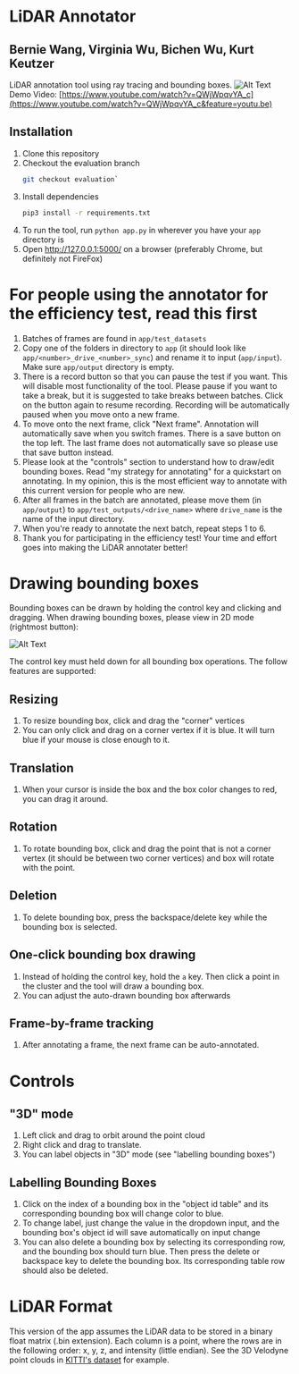 # LiDAR Annotator
## Bernie Wang, Virginia Wu, Bichen Wu, Kurt Keutzer
LiDAR annotation tool using ray tracing and bounding boxes.
![Alt Text](https://github.com/bernwang/LiDAR-annotator/blob/evaluation/gifs/step1.gif)
Demo Video: [https://www.youtube.com/watch?v=QWjWpqvYA_c](https://www.youtube.com/watch?v=QWjWpqvYA_c&feature=youtu.be)

## Installation
1. Clone this repository
2. Checkout the evaluation branch
   ```bash
   git checkout evaluation`
   ```
2. Install dependencies
   ```bash
   pip3 install -r requirements.txt
   ```
3. To run the tool, run `python app.py` in wherever you have your `app` directory is
4. Open http://127.0.0.1:5000/ on a browser (preferably Chrome, but definitely not FireFox)

# For people using the annotator for the efficiency test, read this first
1. Batches of frames are found in `app/test_datasets`
2. Copy one of the folders in directory to `app` (it should look like `app/<number>_drive_<number>_sync`) and rename it to input (`app/input`). Make sure `app/output` directory is empty. 
3. There is a record button so that you can pause the test if you want. This will disable most functionality of the tool. Please pause if you want to take a break, but it is suggested to take breaks between batches. Click on the button again to resume recording. Recording will be automatically paused when you move onto a new frame. 
4. To move onto the next frame, click "Next frame". Annotation will automatically save when you switch frames. There is a save button on the top left. The last frame does not automatically save so please use that save button instead. 
5. Please look at the "controls" section to understand how to draw/edit bounding boxes. Read "my strategy for annotating" for a quickstart on annotating. In my opinion, this is the most efficient way to annotate with this current version for people who are new. 
6. After all frames in the batch are annotated, please move them (in `app/output`) to `app/test_outputs/<drive_name>` where `drive_name` is the name of the input directory.
7. When you're ready to annotate the next batch, repeat steps 1 to 6.
8. Thank you for participating in the efficiency test! Your time and effort goes into making the LiDAR annotater better!


# Drawing bounding boxes
Bounding boxes can be drawn by holding the control key and clicking and dragging. When drawing bounding boxes, please view in 2D mode (rightmost button): 

![Alt Text](https://github.com/bernwang/LiDAR-annotator/blob/evaluation/images/different_modes.png)

The control key must held down for all bounding box operations. The follow features are supported:
## Resizing
1. To resize bounding box, click and drag the "corner" vertices
2. You can only click and drag on a corner vertex if it is blue. It will turn blue if your mouse is close enough to it. 

## Translation
1. When your cursor is inside the box and the box color changes to red, you can drag it around. 

## Rotation
1. To rotate bounding box, click and drag the point that is not a corner vertex (it should be between two corner vertices) and box will rotate with the point. 

## Deletion
1. To delete bounding box, press the backspace/delete key while the bounding box is selected. 

## One-click bounding box drawing
1. Instead of holding the control key, hold the `a` key. Then click a point in the cluster and the tool will draw a bounding box. 
2. You can adjust the auto-drawn bounding box afterwards

## Frame-by-frame tracking
1. After annotating a frame, the next frame can be auto-annotated. 

<!---
# My strategy for annotating
1. Go into "draw" mode. Draw bounding boxes for all objects of interest (i.e. vehicles, pedestrians, cyclists). 
2. Then, in "3D mode", for each row in the Object ID table, click on the object number, and its corresponding bounding box will turn blue. Then adjust the object id (car, van, truck, etc.) to what you think that object is. If the object is not an object of interest, just hit the delete or backspace key to delete the bounding box. 
![Alt Text](https://github.com/bernwang/LiDAR-annotator/blob/evaluation/gifs/step2.gif)
3. If you miss any object of interest, go back to "draw" mode to draw a bounding box for it.
4. Repeat (1) through (3) until you think that all objects of interest are covered.
--->
# Controls
## "3D" mode
1. Left click and drag to orbit around the point cloud
2. Right click and drag to translate.
3. You can label objects in "3D" mode (see "labelling bounding boxes")

<!---
## "2D/Draw" mode
(Note: While in "2D move" mode, hold the control key to be in "draw mode")
1. Click and drag to draw a bounding box and release to set it
2. To resize bounding box, click and drag the "corner" vertices
3. You can only click and drag on a corner vertex if it is blue. It will turn blue if your mouse is close enough to it. 
3. To rotate bounding box, click and drag the point that is not a corner vertex (it should be between two corner vertices) and box will rotate with the point. 
4. To "select" bounding box, first hover above it. You can tell it is hovered if it turns red. Then click somewhere strictly inside a bounding box, and the borders will turn blue. 
5. To delete bounding box, press the backspace/delete key while the bounding box is selected. 
6. When a bounding box is selected, the input for its corresponding row in the object ID table is focused. (see "labelling bounding boxes")
--->

## Labelling Bounding Boxes
1. Click on the index of a bounding box in the "object id table" and its corresponding bounding box will change color to blue.
2. To change label, just change the value in the dropdown input, and the bounding box's object id will save automatically on input change
3. You can also delete a bounding box by selecting its corresponding row, and the bounding box should turn blue. Then press the delete or backspace key to delete the bounding box. Its corresponding table row should also be deleted. 

# LiDAR Format
This version of the app assumes the LiDAR data to be stored in a binary float matrix (.bin extension). 
Each column is a point, where the rows are in the following order: x, y, z, and intensity (little endian).
See the 3D Velodyne point clouds in [KITTI's dataset](http://www.cvlibs.net/datasets/kitti/raw_data.php) for example. 
